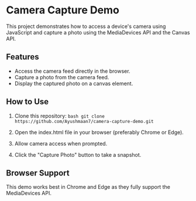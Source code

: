# Camera Capture Demo

This project demonstrates how to access a device's camera using JavaScript and capture a photo using the MediaDevices API and the Canvas API.

## Features

- Access the camera feed directly in the browser.
- Capture a photo from the camera feed.
- Display the captured photo on a canvas element.

## How to Use

1. Clone this repository:
   ``bash
   git clone https://github.com/Ayushmaan7/camera-capture-demo.git
  ``
2. Open the index.html file in your browser (preferably Chrome or Edge).

3. Allow camera access when prompted.

4. Click the "Capture Photo" button to take a snapshot.

## Browser Support
This demo works best in Chrome and Edge as they fully support the MediaDevices API.

